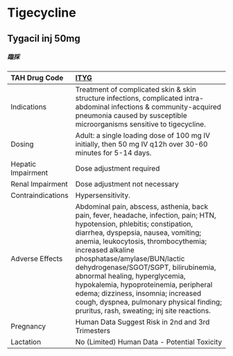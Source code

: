 # Tigecycline

## Tygacil inj 50mg

##### 臨採

| TAH Drug Code      | [**ITYG**](https://www.tahsda.org.tw/drugs/hissearch.php?drug_code=ITYG)                                                                                                                                                                                                                                                                                                                                                                                                                                     |
|:-------------------|:-------------------------------------------------------------------------------------------------------------------------------------------------------------------------------------------------------------------------------------------------------------------------------------------------------------------------------------------------------------------------------------------------------------------------------------------------------------------------------------------------------------|
| Indications        | Treatment of complicated skin & skin structure infections, complicated intra-abdominal infections & community-acquired pneumonia caused by susceptible microorganisms sensitive to tigecycline.                                                                                                                                                                                                                                                                                                              |
| Dosing             | Adult: a single loading dose of 100 mg IV initially, then 50 mg IV q12h over 30-60 minutes for 5-14 days.                                                                                                                                                                                                                                                                                                                                                                                                    |
| Hepatic Impairment | Dose adjustment required                                                                                                                                                                                                                                                                                                                                                                                                                                                                                     |
| Renal Impairment   | Dose adjustment not necessary                                                                                                                                                                                                                                                                                                                                                                                                                                                                                |
| Contraindications  | Hypersensitivity.                                                                                                                                                                                                                                                                                                                                                                                                                                                                                            |
| Adverse Effects    | Abdominal pain, abscess, asthenia, back pain, fever, headache, infection, pain; HTN, hypotension, phlebitis; constipation, diarrhea, dyspepsia, nausea, vomiting; anemia, leukocytosis, thrombocythemia; increased alkaline phosphatase/amylase/BUN/lactic dehydrogenase/SGOT/SGPT, bilirubinemia, abnormal healing, hyperglycemia, hypokalemia, hypoproteinemia, peripheral edema; dizziness, insomnia; increased cough, dyspnea, pulmonary physical finding; pruritus, rash, sweating; inj site reactions. |
| Pregnancy          | Human Data Suggest Risk in 2nd and 3rd Trimesters                                                                                                                                                                                                                                                                                                                                                                                                                                                            |
| Lactation          | No (Limited) Human Data - Potential Toxicity                                                                                                                                                                                                                                                                                                                                                                                                                                                                 |

